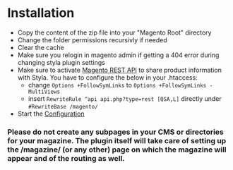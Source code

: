 # Installation

* Copy the content of the zip file into your "Magento Root" directory
* Change the folder permissions recursivly if needed
* Clear the cache
* Make sure you relogin in magento admin if getting a 404 error during changing styla plugin settings
* Make sure to activate [Magento REST API](http://devdocs.magento.com/guides/m1x/api/rest/introduction.html) to share product information with Styla. You have to configure the below in your .htaccess:
   * change `Options +FollowSymLinks` to `Options +FollowSymLinks -MultiViews` 
   * insert `RewriteRule ^api api.php?type=rest [QSA,L]` directly under `#RewriteBase /magento/`
* Start the [Configuration](configuration.md)

### Please do not create any subpages in your CMS or directories for your magazine. The plugin itself will take care of setting up the /magazine/ (or any other) page on which the magazine will appear and of the routing as well. 
